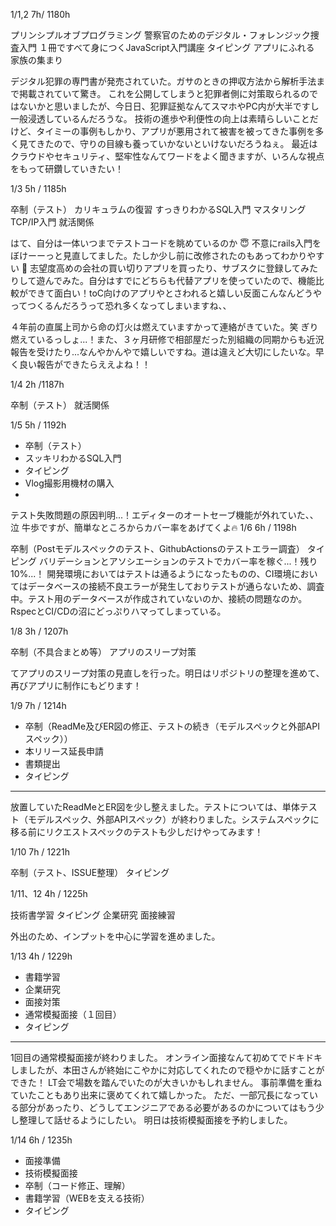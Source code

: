 1/1,2  7h/ 1180h

プリンシプルオブプログラミング
警察官のためのデジタル・フォレンジック捜査入門
１冊ですべて身につくJavaScript入門講座
タイピング
アプリにふれる
家族の集まり

デジタル犯罪の専門書が発売されていた。ガサのときの押収方法から解析手法まで掲載されていて驚き。
これを公開してしまうと犯罪者側に対策取られるのではないかと思いましたが、今日日、犯罪証拠なんてスマホやPC内が大半ですし一般浸透しているんだろうな。 
技術の進歩や利便性の向上は素晴らしいことだけど、タイミーの事例もしかり、アプリが悪用されて被害を被ってきた事例を多く見てきたので、守りの目線も養っていかないといけないだろうねぇ。
最近はクラウドやセキュリティ、堅牢性なんてワードをよく聞きますが、いろんな視点をもって研鑽していきたい！

1/3  5h / 1185h

卒制（テスト）
カリキュラムの復習
すっきりわかるSQL入門
マスタリングTCP/IP入門
就活関係

はて、自分は一体いつまでテストコードを眺めているのか :innocent: 
不意にrails入門をぼけーーっと見直してました。たしか少し前に改修されたのもあってわかりやすい :low_brightness: 
志望度高めの会社の買い切りアプリを買ったり、サブスクに登録してみたりして遊んでみた。自分はすでにどちらも代替アプリを使っていたので、機能比較ができて面白い！toC向けのアプリやとさわれると嬉しい反面こんなんどうやってつくるんだろうって恐れ多くなってしまいますね、、

４年前の直属上司から命の灯火は燃えていますかって連絡がきていた。笑 ぎり燃えているっしょ...！また、３ヶ月研修で相部屋だった別組織の同期からも近況報告を受けたり...なんやかんやで嬉しいですね。道は違えど大切にしたいな。早く良い報告ができたらええよね！！ 

1/4 2h /1187h

卒制（テスト）
就活関係

1/5  5h / 1192h
* 卒制（テスト）
* スッキリわかるSQL入門
* タイピング
* Vlog撮影用機材の購入
*


テスト失敗問題の原因判明...！エディターのオートセーブ機能が外れていた、、泣 牛歩ですが、簡単なところからカバー率をあげてくよ🔥
1/6  6h / 1198h

卒制（Postモデルスペックのテスト、GithubActionsのテストエラー調査）
タイピング
バリデーションとアソシエーションのテストでカバー率を稼ぐ...！残り10%...！
開発環境においてはテストは通るようになったものの、CI環境においてはデータベースの接続不良エラーが発生しておりテストが通らないため、調査中。テスト用のデータベースが作成されていないのか、接続の問題なのか。RspecとCI/CDの沼にどっぷりハマってしまっている。

1/8  3h / 1207h

卒制（不具合まとめ等）
アプリのスリープ対策

てアプリのスリープ対策の見直しを行った。明日はリポジトリの整理を進めて、再びアプリに制作にもどります！

1/9  7h / 1214h
* 卒制（ReadMe及びER図の修正、テストの続き（モデルスペックと外部APIスペック））
* 本リリース延長申請
* 書類提出
* タイピング
***
放置していたReadMeとER図を少し整えました。テストについては、単体テスト（モデルスペック、外部APIスペック）が終わりました。システムスペックに移る前にリクエストスペックのテストも少しだけやってみます！

1/10  7h / 1221h

卒制（テスト、ISSUE整理）
タイピング

1/11、12 4h / 1225h

技術書学習
タイピング
企業研究
面接練習

外出のため、インプットを中心に学習を進めました。

1/13  4h / 1229h
* 書籍学習
* 企業研究
* 面接対策
* 通常模擬面接（１回目）
* タイピング
***
1回目の通常模擬面接が終わりました。
オンライン面接なんて初めてでドキドキしましたが、本田さんが終始にこやかに対応してくれたので穏やかに話すことができた！
LT会で場数を踏んでいたのが大きいかもしれません。
事前準備を重ねていたこともあり出来に褒めてくれて嬉しかった。
ただ、一部冗長になっている部分があったり、どうしてエンジニアである必要があるのかについてはもう少し整理して話せるようにしたい。
明日は技術模擬面接を予約しました。

1/14   6h / 1235h
* 面接準備
* 技術模擬面接
* 卒制（コード修正、理解）
* 書籍学習（WEBを支える技術）
* タイピング
